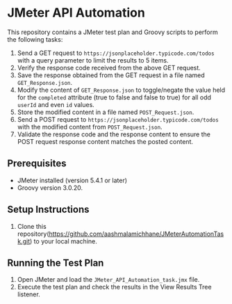  
# JMeter API Automation
This repository contains a JMeter test plan and Groovy scripts to perform the following tasks:
1. Send a GET request to `https://jsonplaceholder.typicode.com/todos` with a query parameter to limit the results to 5 items.
2. Verify the response code received from the above GET request.
3. Save the response obtained from the GET request in a file named `GET_Response.json`.
4. Modify the content of `GET_Response.json` to toggle/negate the value held for the `completed` attribute (true to false and false to true) for all odd `userId` and even `id` values.
5. Store the modified content in a file named `POST_Request.json`.
6. Send a POST request to `https://jsonplaceholder.typicode.com/todos` with the modified content from `POST_Request.json`.
7. Validate the response code and the response content to ensure the POST request response content matches the posted content.

## Prerequisites
- JMeter installed (version 5.4.1 or later)
- Groovy version 3.0.20.

## Setup Instructions
1. Clone this repository(https://github.com/aashmalamichhane/JMeterAutomationTask.git) to your local machine.

## Running the Test Plan
1. Open JMeter and load the `JMeter_API_Automation_task.jmx` file.
2. Execute the test plan and check the results in the View Results Tree listener.

